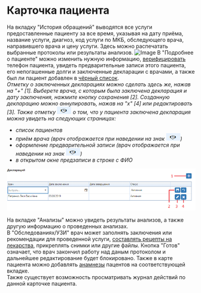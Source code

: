 # Карточка пациента

На вкладку "История обращений" выводятся все услуги предоставленные пациенту за все время, указывая на дату приёма, название услуги, диагноз, код услуги по МКБ, обследующего врача, направившего врача и цену услуги. Здесь можно распечатать выбранные протоколы или результаты анализов.
![Image](Image/PejatAnalizov1.gif)
В "Подробнее о пациенте" можно изменить нужную информацию, <a href="./verification">верифицировать</a> телефон пациента, увидеть предварительные записи этого пациента, его непогашенные долги и заключенные декларации с врачами, а также был ли пациент добавлен в <a href="./BlackList">чёрный список</a>.    
*Отметку о заключенных декларациях можно сделать здесь же, нажав на "+" [1]. Выберете врача, с которым была заключена декларация и дату заключения, нажмите кнопку сохранения [2]. Созданную декларацию можно аннулировать, нажав на "х" [4] или редактировать [3]. Также отметку  ![Image](Image/decl_hands.PNG)  о том, что у пациента заключена декларация можна увидеть на следующих страницах:*   
- *список пациентов*
- *приём врача (врач отображается при наведении на знак  ![Image](Image/decl_hands.PNG))*
- *оформление предварительной записи (врач отображается при наведении на знак  ![Image](Image/decl_hands.PNG))*
- *в открытом окне предзаписи в строке с ФИО*

![Image](Image/decl1.png)    

На вкладке "Анализы" можно увидеть результаты анализов, а также другую информацию о проведенных анализах.  
В "Обследованиях/УЗИ" врач может заполнять заключения или рекомендации для проведенной услуги, <a href="./drugs">составлять рецепты на лекарства</a>, прикреплять снимки или другие файлы. Кнопка "Готов" означает, что врач закончил работу над даным протоколом и дальнейшее редактирование будет блокировано. Также в карте пациента можно добавлять <a href="./anamnez">анамнезы</a> пацентов на соответствующей вкладке.   
Также существует возможность просматривать журнал действий по данной карточке пациента.    

